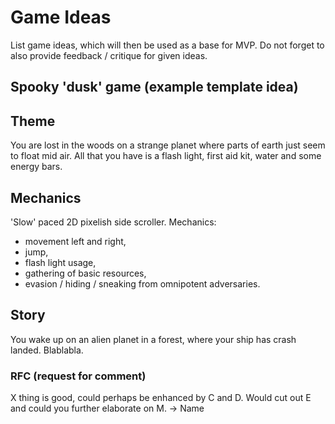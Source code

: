 # Game Ideas

List game ideas, which will then be used as a base for MVP.
Do not forget to also provide feedback / critique for given ideas.

## Spooky 'dusk' game (example template idea)

## Theme
You are lost in the woods on a strange planet where parts of earth just seem to float mid air. All that you have is a flash light,
first aid kit, water and some energy bars.

## Mechanics 
'Slow' paced 2D pixelish side scroller.
Mechanics:
- movement left and right,
- jump,
- flash light usage,
- gathering of basic resources,
- evasion / hiding / sneaking from omnipotent adversaries.

## Story
You wake up on an alien planet in a forest, where your ship has crash landed. Blablabla.

### RFC (request for comment)
X thing is good, could perhaps be enhanced by C and D.
Would cut out E and could you further elaborate on M.
-> Name
